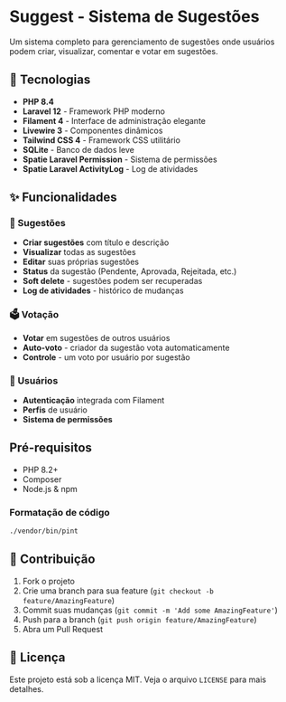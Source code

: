 # Suggest - Sistema de Sugestões

Um sistema completo para gerenciamento de sugestões onde usuários podem criar, visualizar, comentar e votar em sugestões.

## 🚀 Tecnologias

- **PHP 8.4**
- **Laravel 12** - Framework PHP moderno
- **Filament 4** - Interface de administração elegante
- **Livewire 3** - Componentes dinâmicos
- **Tailwind CSS 4** - Framework CSS utilitário
- **SQLite** - Banco de dados leve
- **Spatie Laravel Permission** - Sistema de permissões
- **Spatie Laravel ActivityLog** - Log de atividades

## ✨ Funcionalidades

### 📝 Sugestões
- **Criar sugestões** com título e descrição
- **Visualizar** todas as sugestões
- **Editar** suas próprias sugestões
- **Status** da sugestão (Pendente, Aprovada, Rejeitada, etc.)
- **Soft delete** - sugestões podem ser recuperadas
- **Log de atividades** - histórico de mudanças

### 🗳️ Votação
- **Votar** em sugestões de outros usuários
- **Auto-voto** - criador da sugestão vota automaticamente
- **Controle** - um voto por usuário por sugestão

### 👥 Usuários
- **Autenticação** integrada com Filament
- **Perfis** de usuário
- **Sistema de permissões**



## Pré-requisitos
- PHP 8.2+
- Composer
- Node.js & npm

### Formatação de código
```bash
./vendor/bin/pint
```

## 🤝 Contribuição

1. Fork o projeto
2. Crie uma branch para sua feature (`git checkout -b feature/AmazingFeature`)
3. Commit suas mudanças (`git commit -m 'Add some AmazingFeature'`)
4. Push para a branch (`git push origin feature/AmazingFeature`)
5. Abra um Pull Request

## 📝 Licença

Este projeto está sob a licença MIT. Veja o arquivo `LICENSE` para mais detalhes.
